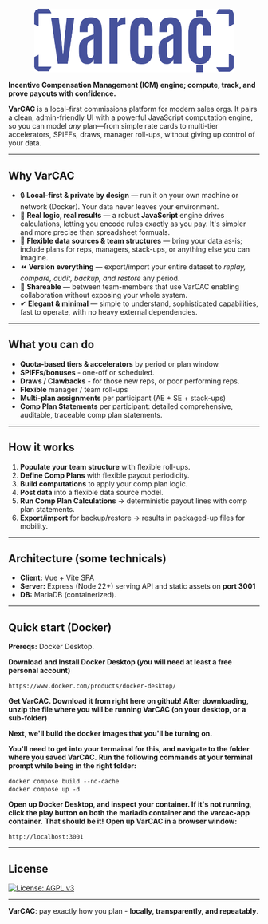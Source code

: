 <p align="center">
  <img src="varcac.png" width=400>

</p>

**Incentive Compensation Management (ICM) engine; compute, track, and prove payouts with confidence.**

**VarCAC** is a local-first commissions platform for modern sales orgs. It pairs a clean, admin-friendly UI with a powerful JavaScript computation engine, so you can model *any* plan—from simple rate cards to multi-tier accelerators, SPIFFs, draws, manager roll-ups, without giving up control of your data.

---

## Why VarCAC
- 🔒 **Local-first & private by design** — run it on your own machine or network (Docker). Your data never leaves your environment.
- 🧠 **Real logic, real results** — a robust **JavaScript** engine drives calculations, letting you encode rules exactly as you pay. It's simpler and more precise than spreadsheet formuals.
- 🧩 **Flexible data sources & team structures** — bring your data as-is; include plans for reps, managers, stack-ups, or anything else you can imagine.
- ⏪ **Version everything** — export/import your entire dataset to *replay, compare, audit, backup, and restore* any period.
- 🤝 **Shareable** — between team-members that use VarCAC enabling collaboration without exposing your whole system.
- ✔ **Elegant & minimal** — simple to understand, sophisticated capabilities, fast to operate, with no heavy external dependencies.

---

## What you can do
- **Quota-based tiers & accelerators** by period or plan window.
- **SPIFFs/bonuses** - one-off or scheduled.
- **Draws / Clawbacks** - for those new reps, or poor performing reps.
- **Flexible** manager / team roll-ups
- **Multi-plan assignments** per participant (AE + SE + stack-ups)
- **Comp Plan Statements** per participant: detailed comprehensive, auditable, traceable comp plan statements.

---

## How it works
1. **Populate your team structure** with flexible roll-ups.
2. **Define Comp Plans** with flexible payout periodicity. 
3. **Build computations** to apply your comp plan logic.
4. **Post data** into a flexible data source model.  
5. **Run Comp Plan Calculations** → deterministic payout lines with comp plan statements.
6. **Export/import** for backup/restore → results in packaged-up files for mobility.

---

## Architecture (some technicals)
- **Client:** Vue + Vite SPA
- **Server:** Express (Node 22+) serving API and static assets on **port 3001**
- **DB:** MariaDB (containerized).

---

## Quick start (Docker)
**Prereqs:** Docker Desktop.


**Download and Install Docker Desktop (you will need at least a free personal account)**
```
https://www.docker.com/products/docker-desktop/
```
**Get VarCAC. Download it from right here on github!**
**After downloading, unzip the file where you will be running VarCAC (on your desktop, or a sub-folder)**

**Next, we'll build the docker images that you'll be turning on.**

**You'll need to get into your termainal for this, and navigate to the folder where you saved VarCAC.**
**Run the following commands at your terminal prompt while being in the right folder:**
```
docker compose build --no-cache
docker compose up -d
```
**Open up Docker Desktop, and inspect your container. If it's not running, click the play button on both the mariadb container and the varcac-app container.**
**That should be it!**
**Open up VarCAC in a browser window:**
```
http://localhost:3001
```
---

## License
[![License: AGPL v3](https://img.shields.io/badge/License-AGPL_v3-blue.svg)](LICENSE)

---

**VarCAC**: pay exactly how you plan - **locally, transparently, and repeatably**.
